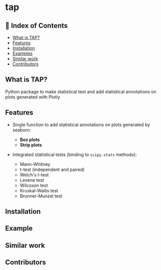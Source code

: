 # tap

## 🚩 Index of Contents
- [What is TAP?](#-what-is-TAP)
- [Features](#-features)
- [Installation](#-installation)
- [Examples](#-examples)
- [Similar work](#-similar-work)
- [Contributors](#-contributors)

## What is TAP?

Python package to make statistical test and add statistical
annotations on plots generated with Plotly


## Features

- Single function to add statistical annotations on plots
  generated by seaborn:
    - **Box plots**
    - **Strip plots**

- Integrated statistical tests (binding to `scipy.stats` methods):
    - Mann-Whitney
    - t-test (independent and paired)
    - Welch's t-test
    - Levene test
    - Wilcoxon test
    - Kruskal-Wallis test
    - Brunner-Munzel test


## Installation

## Example

## Similar work

## Contributors


